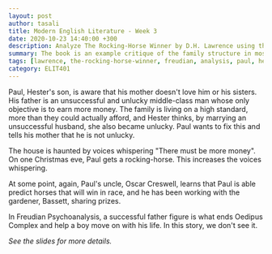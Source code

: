 ```yaml
---
layout: post
author: tasali
title: Modern English Literature - Week 3
date: 2020-10-23 14:40:00 +300
description: Analyze The Rocking-Horse Winner by D.H. Lawrence using the Freudian Psychoanalysis techniques. 
summary: The book is an example critique of the family structure in mostly modernist view in the same era. We can say that some parts of the book is in conflict with the feminist point of view.
tags: [lawrence, the-rocking-horse-winner, freudian, analysis, paul, hester, oedipus, complex]
category: ELIT401 
---
```


Paul, Hester's son, is aware that his mother doesn't love him or his sisters. His father is an unsuccessful and unlucky middle-class man whose only objective is to earn more money. The family is living on a high standard, more than they could actually afford, and Hester thinks, by marrying an unsuccessful husband, she also became unlucky. Paul wants to fix this and tells his mother that he is not unlucky. 

The house is haunted by voices whispering "There must be more money". On one Christmas eve, Paul gets a rocking-horse. This increases the voices whispering. 

At some point, again, Paul's uncle, Oscar Creswell, learns that Paul is able predict horses that will win in race, and he has been working with the gardener, Bassett, sharing prizes.

In Freudian Psychoanalysis, a successful father figure is what ends Oedipus Complex and help a boy move on with his life. In this story, we don't see it. 

*See the slides for more details.*

